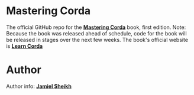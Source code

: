 # Mastering Corda
The official GitHub repo for the **[Mastering Corda](https://www.amazon.com/Mastering-Corda-Building-Distributed-Applications/dp/149204718X)** book, first edition. Note: Because the book was released ahead of schedule, code for the book will be released in stages over the next few weeks. The book's official website is **[Learn Corda](https://learncorda.com)**

# Author
Author info: **[Jamiel Sheikh](https://jamiel.io)**
